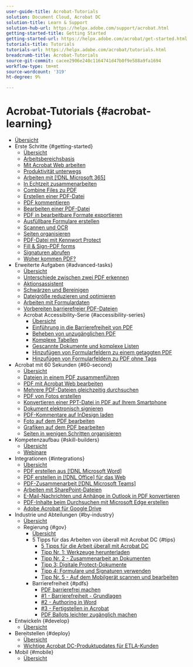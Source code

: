 ```yaml
---
user-guide-title: Acrobat-Tutorials
solution: Document Cloud, Acrobat DC
solution-title: Learn & Support
solution-hub-url: https://helpx.adobe.com/support/acrobat.html
getting-started-title: Getting Started
getting-started-url: https://helpx.adobe.com/acrobat/get-started.html
tutorials-title: Tutorials
tutorials-url: https://helpx.adobe.com/acrobat/tutorials.html
breadcrumb-title: Acrobat-Tutorials
source-git-commit: cacee2906e240c1164741d47b0f9e588a9fa1694
workflow-type: tm+mt
source-wordcount: '319'
ht-degree: 9%

---
```



# Acrobat-Tutorials {#acrobat-learning}

+ [Übersicht](overview.md)
+ Erste Schritte {#getting-started}
   + [Übersicht](getting-started/getting-started-overview.md)
   + [Arbeitsbereichsbasis](getting-started/get-to-know-the-acrobat-dc-interface.md)
   + [Mit Acrobat Web arbeiten](getting-started/acrobatweb.md)
   + [Produktivität unterwegs](getting-started/productivity.md)
   + [Arbeiten mit [!DNL Microsoft 365]](https://experienceleague.adobe.com/docs/document-cloud-learn/acrobat-learning/integrations/integrate-overview.html#microsoft)
   + [In Echtzeit zusammenarbeiten](getting-started/collaborate.md)
   + [Combine Files zu PDF](getting-started/combine-to-pdf.md)
   + [Erstellen einer PDF-Datei](getting-started/create-pdf.md)
   + [PDF kommentieren](getting-started/comment-on-pdf-files.md)
   + [Bearbeiten einer PDF-Datei](getting-started/edit-pdf.md)
   + [PDF in bearbeitbare Formate exportieren](getting-started/export-pdf.md)
   + [Ausfüllbare Formulare erstellen](getting-started/create-fillable-forms.md)
   + [Scannen und OCR](getting-started/scan-and-ocr.md)
   + [Seiten organisieren](getting-started/organize.md)
   + [PDF-Datei mit Kennwort Protect](getting-started/password-protect.md)
   + [Fill &amp; Sign-PDF forms](getting-started/fill-and-sign.md)
   + [Signaturen abrufen](getting-started/signatures.md)
   + [Woher kommen PDF?](getting-started/where-do-pdfs-come-from.md)
+ Erweiterte Aufgaben {#advanced-tasks}
   + [Übersicht](advanced-tasks/advanced-tasks-overview.md)
   + [Unterschiede zwischen zwei PDF erkennen](advanced-tasks/compare.md)
   + [Aktionsassistent](advanced-tasks/action.md)
   + [Schwärzen und Bereinigen](advanced-tasks/redact.md)
   + [Dateigröße reduzieren und optimieren](advanced-tasks/reduce.md)
   + [Arbeiten mit Formulardaten](advanced-tasks/formdata.md)
   + [Vorbereiten barrierefreier PDF-Dateien](advanced-tasks/accessibility.md)
   + Acrobat Accessibility-Serie {#accessibility-series}
      + [Übersicht](advanced-tasks/accessibility-series.md)
      + [Einführung in die Barrierefreiheit von PDF](advanced-tasks/accessibilitysession1.md)
      + [Beheben von unzugänglichen PDF](advanced-tasks/accessibilitysession2.md)
      + [Komplexe Tabellen](advanced-tasks/accessibilitysession3.md)
      + [Gescannte Dokumente und komplexe Listen](advanced-tasks/accessibilitysession4.md)
      + [Hinzufügen von Formularfeldern zu einem getaggten PDF](advanced-tasks/accessibilitysession5.md)
      + [Hinzufügen von Formularfeldern zu PDF ohne Tags](advanced-tasks/accessibilitysession6.md)
+ Acrobat mit 60 Sekunden {#60-second}
   + [Übersicht](60-second/60-second-overview.md)
   + [Dateien in einem PDF zusammenführen](60-second/combine-to-one-pdf.md)
   + [PDF mit Acrobat Web bearbeiten](60-second/edit.md)
   + [Mehrere PDF-Dateien gleichzeitig durchsuchen](60-second/search.md)
   + [PDF von Fotos erstellen](60-second/photo.md)
   + [Konvertieren einer PPT-Datei in PDF auf Ihrem Smartphone](60-second/phone.md)
   + [Dokument elektronisch signieren](60-second/sign.md)
   + [PDF-Kommentare auf InDesign laden](60-second/indesign.md)
   + [Foto auf dem PDF bearbeiten](60-second/editphoto.md)
   + [Grafiken auf dem PDF bearbeiten](60-second/editgraphic.md)
   + [Seiten in wenigen Schritten organisieren](60-second/organize.md)
+ Kompetenzaufbau {#skill-builders}
   + [Übersicht](skill-builder/skill-builder-overview.md)
   + [Webinare](skill-builder/skill-builder-webinars.md)
+ Integrationen {#integrations}
   + [Übersicht](integrate/integrate-overview.md)
   + [PDF erstellen aus [!DNL Microsoft Word]](integrate/createfromword.md)
   + [PDF erstellen in [!DNL Office] für das Web](integrate/createofficeweb.md)
   + [PDF-Zusammenarbeit [!DNL Microsoft Teams]](integrate/acrobatandteams.md)
   + [Arbeiten mit SharePoint-Dateien](integrate/acrobatandsp.md)
   + [E-Mail-Nachrichten und Anhänge in Outlook in PDF konvertieren](integrate/outlook.md)
   + [PDF-Inhalte beim Durchsuchen mit Microsoft Edge erstellen](integrate/edge.md)
   + [Adobe Acrobat für Google Drive](integrate/acrobatandgoogle.md)
+ Industrie und Abteilungen {#by-industry}
   + [Übersicht](industry/industry-overview.md)
   + Regierung {#gov}
      + [Übersicht](industry/gov/gov-overview.md)
      + 5 Tipps für das Arbeiten von überall mit Acrobat DC {#tips}
         + [5 Tipps für die Arbeit überall mit Acrobat DC](industry/gov/5-tips-for-working-anywhere-with-acrobat-dc-for-government.md)
         + [Tipp Nr. 1: Werkzeuge herunterladen](industry/gov/get-your-tools.md)
         + [Tipp Nr. 2 - Zusammenarbeit an Dokumenten](industry/gov/collaborate-on-documents.md)
         + [Tipp 3: Digitale Protect-Dokumente](industry/gov/protect-digital-documents.md)
         + [Tipp 4: Formulare und Signaturen verwenden](industry/gov/work-with-forms-and-signatures.md)
         + [Tipp Nr. 5 - Auf dem Mobilgerät scannen und bearbeiten](industry/gov/scan-and-edit-on-mobile.md)
      + Barrierefreiheit {#pdfs}
         + [PDF barrierefrei machen](industry/gov/making-pdfs-accessible.md)
         + [#1 - Barrierefreiheit - Grundlagen](industry/gov/understanding-accessibility.md)
         + [#2 - Authoring in Word](industry/gov/authoring-in-word.md)
         + [#3 - Fertigstellen in Acrobat](industry/gov/finishing-in-acrobat.md)
         + [PDF Ballots leichter zugänglich machen](industry/gov/making-pdf-ballots-accessible.md)
+ Entwickeln {#develop}
   + [Übersicht](develop/develop-overview.md)
+ Bereitstellen {#deploy}
   + [Übersicht](deploy/deploy-overview.md)
   + [Wichtige Acrobat DC-Produktupdates für ETLA-Kunden](deploy/signentitlementchanges.md)
+ Mobil {#mobile}
   + [Übersicht](mobile/mobile-overview.md)